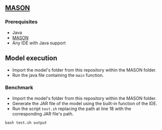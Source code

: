 
## [MASON](https://cs.gmu.edu/~eclab/projects/mason/)

### Prerequisites
- Java
- [MASON](https://cs.gmu.edu/~eclab/projects/mason)
- Any IDE with Java support

## Model execution
- Import the model's folder from this repository within the MASON folder.
- Run the java file containing the `main` function.

### Benchmark
- Import the model's folder from this repository within the MASON folder.
- Generate the JAR file of the model using the built-in function of the IDE.
- Run the script `test.sh` replacing the path at line 18 with the corresponding JAR file's path.

```console 
bash test.sh output
```